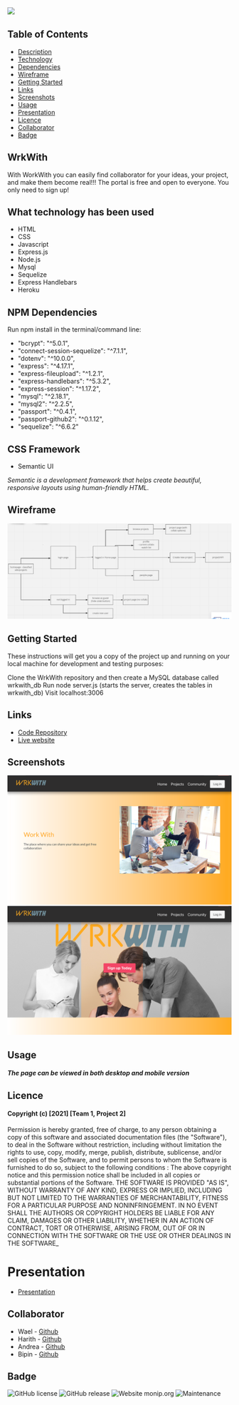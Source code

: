 
<img src="./public/img/cover.png" > 
           











## Table of Contents

* [Description](#wrkwith)
* [Technology](#tech)
* [Dependencies](#depend)
* [Wireframe](#wire)
* [Getting Started](#Start)
* [Links](#links)
* [Screenshots](#Screenshots)
* [Usage](#Usage)
* [Presentation](#Presentation)
* [Licence](#Licence)
* [Collaborator](#Collaborator)
* [Badge](#Badge)


## WrkWith 

With WorkWith you can easily find collaborator for your ideas, your project, and make them become real!!! The portal is free and open to everyone. You only need to sign up!
<div id="tech">
           
## What technology has been used 

* HTML
* CSS
* Javascript
* Express.js
* Node.js
* Mysql
* Sequelize
* Express Handlebars
* Heroku
           
<div id="depend">

## NPM Dependencies

Run npm install in the terminal/command line:


*    "bcrypt": "^5.0.1",
*    "connect-session-sequelize": "^7.1.1",
*    "dotenv": "^10.0.0",
*    "express": "^4.17.1",
*    "express-fileupload": "^1.2.1",
*    "express-handlebars": "^5.3.2",
*    "express-session": "^1.17.2",
*    "mysql": "^2.18.1",
*    "mysql2": "^2.2.5",
*    "passport": "^0.4.1",
*    "passport-github2": "^0.1.12",
*    "sequelize": "^6.6.2"


<div id="CSS">

## CSS Framework

* Semantic UI

_Semantic is a development framework that helps create beautiful, responsive layouts using human-friendly HTML._
           
<div id="wire">

## Wireframe

<img src="./public/img/wireframe.png" > 

<div id="Start">

## Getting Started

These instructions will get you a copy of the project up and running on your local machine for development and testing purposes:

Clone the WrkWith repository and then create a MySQL database called wrkwith_db
Run node server.js (starts the server, creates the tables in wrkwith_db)
Visit localhost:3006

## Links

* [Code Repository](https://github.com/wa20/wrkwith-app)
* [Live website](https://wrkwith-app.herokuapp.com/)


<div id="Screenshots">
           
## Screenshots


<img src="./public/img/screen-1.png" > 
           
<img src="./public/img/screen-2.png" > 

<div id="Usage">

## Usage

#### _The page can be viewed in both desktop and mobile version_



<div id="Licence">
           
## Licence


#### Copyright (c) [2021] [Team 1, Project 2]
Permission is hereby granted, free of charge, to any person obtaining a copy
of this software and associated documentation files (the "Software"), to deal
in the Software without restriction, including without limitation the rights
to use, copy, modify, merge, publish, distribute, sublicense, and/or sell
copies of the Software, and to permit persons to whom the Software is
furnished to do so, subject to the following conditions :
The above copyright notice and this permission notice shall be included in all
copies or substantial portions of the Software.
THE SOFTWARE IS PROVIDED "AS IS", WITHOUT WARRANTY OF ANY KIND, EXPRESS OR
IMPLIED, INCLUDING BUT NOT LIMITED TO THE WARRANTIES OF MERCHANTABILITY,
FITNESS FOR A PARTICULAR PURPOSE AND NONINFRINGEMENT. IN NO EVENT SHALL THE
AUTHORS OR COPYRIGHT HOLDERS BE LIABLE FOR ANY CLAIM, DAMAGES OR OTHER
LIABILITY, WHETHER IN AN ACTION OF CONTRACT, TORT OR OTHERWISE, ARISING FROM,
OUT OF OR IN CONNECTION WITH THE SOFTWARE OR THE USE OR OTHER DEALINGS IN THE
SOFTWARE_

# Presentation


* [Presentation](https://docs.google.com/presentation/d/1FPX4IvmPFhk-965_9vu4g_NVPQou6VmRnGfm0KZgMOA/edit?usp=sharing)


<div id="Collaborator">
           
## Collaborator

* Wael - <a href="https://github.com/wa20"> Github </a>
* Harith  - <a href="https://github.com/omnikron"> Github </a>
* Andrea  - <a href="https://github.com/lloret82"> Github </a>
* Bipin - <a href="https://github.com/"> Github </a>

<div id="Badge">
           
## Badge
           
![GitHub license](https://img.shields.io/github/license/Naereen/StrapDown.js.svg)
![GitHub release](https://img.shields.io/github/release/Naereen/StrapDown.js.svg)
![Website monip.org](https://img.shields.io/website-up-down-green-red/http/monip.org.svg)
![Maintenance](https://img.shields.io/badge/Maintained%3F-yes-green.svg)












